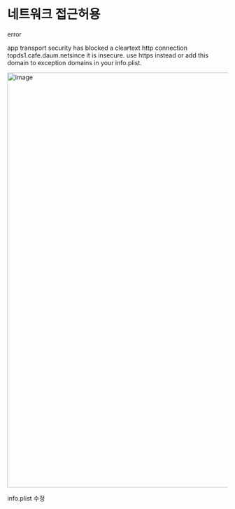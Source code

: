 # 네트워크 접근허용

error 

app transport security has blocked a cleartext http connection topds1.cafe.daum.netsince it is insecure. use https instead or add this domain to exception domains in your info.plist.

<img width="947" alt="image" src="https://github.com/jaehoon9186/study/assets/83233720/877d4e7b-ad3a-4e7a-b187-1f48de7a2e43">

info.plist 수정
